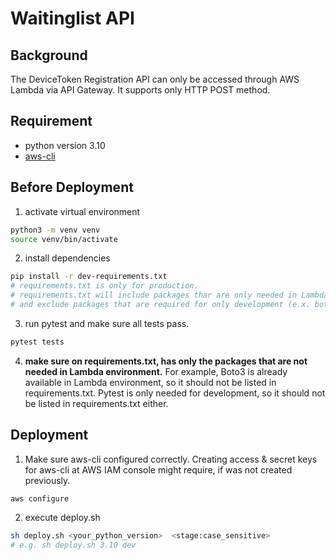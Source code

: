 # Waitinglist API

## Background
The DeviceToken Registration API can only be accessed through AWS Lambda via API Gateway. It supports only HTTP POST method.

## Requirement
- python version 3.10
- [aws-cli](https://docs.aws.amazon.com/cli/latest/userguide/getting-started-install.html)

## Before Deployment
1. activate virtual environment
```bash
python3 -m venv venv
source venv/bin/activate
```
2. install dependencies
```bash
pip install -r dev-requirements.txt
# requirements.txt is only for production. 
# requirements.txt will include packages thar are only needed in Lambda environment, 
# and exclude packages that are required for only development (e.x. boto3 & pytest). 
```
3. run pytest and make sure all tests pass.
```bash
pytest tests
```

4. **make sure on requirements.txt, has only the packages that are not needed in Lambda environment.** For example, Boto3 is already available in Lambda environment, so it should not be listed in requirements.txt. Pytest is only needed for development, so it should not be listed in requirements.txt either.

## Deployment
1. Make sure aws-cli configured correctly. Creating access & secret keys for aws-cli at AWS IAM console might require, if was not created previously.
```bash
aws configure
```

2. execute deploy.sh
```bash
sh deploy.sh <your_python_version>  <stage:case_sensitive>
# e.g. sh deploy.sh 3.10 dev
```